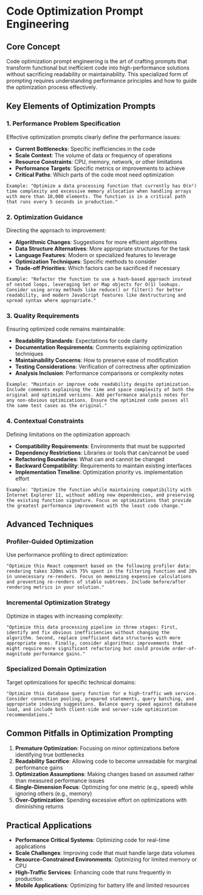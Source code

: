 # Code Optimization Prompt Engineering

## Core Concept

Code optimization prompt engineering is the art of crafting prompts that transform functional but inefficient code into high-performance solutions without sacrificing readability or maintainability. This specialized form of prompting requires understanding performance principles and how to guide the optimization process effectively.

## Key Elements of Optimization Prompts

### 1. Performance Problem Specification

Effective optimization prompts clearly define the performance issues:

- **Current Bottlenecks**: Specific inefficiencies in the code
- **Scale Context**: The volume of data or frequency of operations
- **Resource Constraints**: CPU, memory, network, or other limitations
- **Performance Targets**: Specific metrics or improvements to achieve
- **Critical Paths**: Which parts of the code most need optimization

```
Example: "Optimize a data processing function that currently has O(n²) time complexity and excessive memory allocation when handling arrays with more than 10,000 elements. The function is in a critical path that runs every 5 seconds in production."
```

### 2. Optimization Guidance

Directing the approach to improvement:

- **Algorithmic Changes**: Suggestions for more efficient algorithms
- **Data Structure Alternatives**: More appropriate structures for the task
- **Language Features**: Modern or specialized features to leverage
- **Optimization Techniques**: Specific methods to consider
- **Trade-off Priorities**: Which factors can be sacrificed if necessary

```
Example: "Refactor the function to use a hash-based approach instead of nested loops, leveraging Set or Map objects for O(1) lookups. Consider using array methods like reduce() or filter() for better readability, and modern JavaScript features like destructuring and spread syntax where appropriate."
```

### 3. Quality Requirements

Ensuring optimized code remains maintainable:

- **Readability Standards**: Expectations for code clarity
- **Documentation Requirements**: Comments explaining optimization techniques
- **Maintainability Concerns**: How to preserve ease of modification
- **Testing Considerations**: Verification of correctness after optimization
- **Analysis Inclusion**: Performance comparisons or complexity notes

```
Example: "Maintain or improve code readability despite optimization. Include comments explaining the time and space complexity of both the original and optimized versions. Add performance analysis notes for any non-obvious optimizations. Ensure the optimized code passes all the same test cases as the original."
```

### 4. Contextual Constraints

Defining limitations on the optimization approach:

- **Compatibility Requirements**: Environments that must be supported
- **Dependency Restrictions**: Libraries or tools that can/cannot be used
- **Refactoring Boundaries**: What can and cannot be changed
- **Backward Compatibility**: Requirements to maintain existing interfaces
- **Implementation Timeline**: Optimization priority vs. implementation effort

```
Example: "Optimize the function while maintaining compatibility with Internet Explorer 11, without adding new dependencies, and preserving the existing function signature. Focus on optimizations that provide the greatest performance improvement with the least code change."
```

## Advanced Techniques

### Profiler-Guided Optimization

Use performance profiling to direct optimization:

```
"Optimize this React component based on the following profiler data: rendering takes 320ms with 75% spent in the filtering function and 20% in unnecessary re-renders. Focus on memoizing expensive calculations and preventing re-renders of stable subtrees. Include before/after rendering metrics in your solution."
```

### Incremental Optimization Strategy

Optimize in stages with increasing complexity:

```
"Optimize this data processing pipeline in three stages: First, identify and fix obvious inefficiencies without changing the algorithm. Second, replace inefficient data structures with more appropriate ones. Finally, consider algorithmic improvements that might require more significant refactoring but could provide order-of-magnitude performance gains."
```

### Specialized Domain Optimization

Target optimizations for specific technical domains:

```
"Optimize this database query function for a high-traffic web service. Consider connection pooling, prepared statements, query batching, and appropriate indexing suggestions. Balance query speed against database load, and include both client-side and server-side optimization recommendations."
```

## Common Pitfalls in Optimization Prompting

1. **Premature Optimization**: Focusing on minor optimizations before identifying true bottlenecks
2. **Readability Sacrifice**: Allowing code to become unreadable for marginal performance gains
3. **Optimization Assumptions**: Making changes based on assumed rather than measured performance issues
4. **Single-Dimension Focus**: Optimizing for one metric (e.g., speed) while ignoring others (e.g., memory)
5. **Over-Optimization**: Spending excessive effort on optimizations with diminishing returns

## Practical Applications

- **Performance Critical Systems**: Optimizing code for real-time applications
- **Scale Challenges**: Improving code that must handle large data volumes
- **Resource-Constrained Environments**: Optimizing for limited memory or CPU
- **High-Traffic Services**: Enhancing code that runs frequently in production
- **Mobile Applications**: Optimizing for battery life and limited resources
